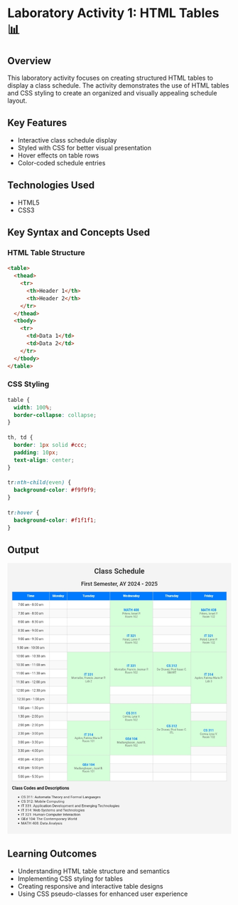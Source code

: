 # Laboratory Activity 1: HTML Tables 📊

## Overview
This laboratory activity focuses on creating structured HTML tables to display a class schedule. The activity demonstrates the use of HTML tables and CSS styling to create an organized and visually appealing schedule layout.

## Key Features
- Interactive class schedule display
- Styled with CSS for better visual presentation
- Hover effects on table rows
- Color-coded schedule entries

## Technologies Used
- HTML5
- CSS3

## Key Syntax and Concepts Used

### HTML Table Structure
```html
<table>
  <thead>
    <tr>
      <th>Header 1</th>
      <th>Header 2</th>
    </tr>
  </thead>
  <tbody>
    <tr>
      <td>Data 1</td>
      <td>Data 2</td>
    </tr>
  </tbody>
</table>
```

### CSS Styling
```css
table {
  width: 100%;
  border-collapse: collapse;
}

th, td {
  border: 1px solid #ccc;
  padding: 10px;
  text-align: center;
}

tr:nth-child(even) {
  background-color: #f9f9f9;
}

tr:hover {
  background-color: #f1f1f1;
}
```

## Output
![HTML Tables Output](./html-tables-output.jpg)

## Learning Outcomes
- Understanding HTML table structure and semantics
- Implementing CSS styling for tables
- Creating responsive and interactive table designs
- Using CSS pseudo-classes for enhanced user experience
